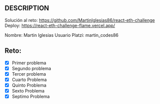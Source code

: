 ## DESCRIPTION

Solución al reto: https://github.com/MartinIglesias86/react-eth-challenge <br />
Deploy: https://react-eth-challenge-flame.vercel.app/

Nombre: Martin Iglesias
Usuario Platzi: martin_codes86

## Reto:

- [x] Primer problema
- [x] Segundo problema
- [x] Tercer problema
- [x] Cuarto Problema
- [x] Quinto Problema
- [x] Sexto Problema
- [x] Septimo Problema
